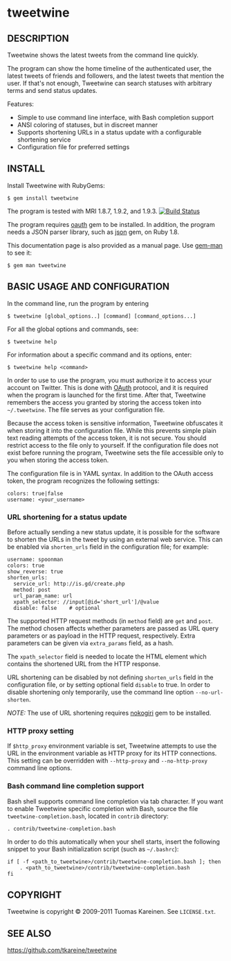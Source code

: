 tweetwine
=========

## DESCRIPTION

Tweetwine shows the latest tweets from the command line quickly.

The program can show the home timeline of the authenticated user, the latest
tweets of friends and followers, and the latest tweets that mention the user.
If that's not enough, Tweetwine can search statuses with arbitrary terms and
send status updates.

Features:

* Simple to use command line interface, with Bash completion support
* ANSI coloring of statuses, but in discreet manner
* Supports shortening URLs in a status update with a configurable shortening
  service
* Configuration file for preferred settings

## INSTALL

Install Tweetwine with RubyGems:

    $ gem install tweetwine

The program is tested with MRI 1.8.7, 1.9.2, and 1.9.3.
[![Build Status](https://secure.travis-ci.org/tkareine/tweetwine.png)](http://travis-ci.org/tkareine/tweetwine)

The program requires [oauth](http://oauth.rubyforge.org/) gem to be installed.
In addition, the program needs a JSON parser library, such as
[json](http://json.rubyforge.org/) gem, on Ruby 1.8.

This documentation page is also provided as a manual page. Use
[gem-man](https://github.com/defunkt/gem-man) to see it:

    $ gem man tweetwine

## BASIC USAGE AND CONFIGURATION

In the command line, run the program by entering

    $ tweetwine [global_options..] [command] [command_options...]

For all the global options and commands, see:

    $ tweetwine help

For information about a specific command and its options, enter:

    $ tweetwine help <command>

In order to use to use the program, you must authorize it to access your
account on Twitter. This is done with
[OAuth](http://dev.twitter.com/pages/oauth_faq) protocol, and it is required
when the program is launched for the first time. After that, Tweetwine
remembers the access you granted by storing the access token into
`~/.tweetwine`. The file serves as your configuration file.

Because the access token is sensitive information, Tweetwine obfuscates it
when storing it into the configuration file. While this prevents simple plain
text reading attempts of the access token, it is not secure. You should
restrict access to the file only to yourself. If the configuration file does
not exist before running the program, Tweetwine sets the file accessible only
to you when storing the access token.

The configuration file is in YAML syntax. In addition to the OAuth access
token, the program recognizes the following settings:

    colors: true|false
    username: <your_username>

### URL shortening for a status update

Before actually sending a new status update, it is possible for the software
to shorten the URLs in the tweet by using an external web service. This can be
enabled via `shorten_urls` field in the configuration file; for example:

    username: spoonman
    colors: true
    show_reverse: true
    shorten_urls:
      service_url: http://is.gd/create.php
      method: post
      url_param_name: url
      xpath_selector: //input[@id='short_url']/@value
      disable: false    # optional

The supported HTTP request methods (in `method` field) are `get` and `post`.
The method chosen affects whether parameters are passed as URL query
parameters or as payload in the HTTP request, respectively. Extra parameters
can be given via `extra_params` field, as a hash.

The `xpath_selector` field is needed to locate the HTML element which contains
the shortened URL from the HTTP response.

URL shortening can be disabled by not defining `shorten_urls` field in the
configuration file, or by setting optional field `disable` to true. In order
to disable shortening only temporarily, use the command line option
`--no-url-shorten`.

*NOTE:* The use of URL shortening requires [nokogiri](http://nokogiri.org/)
gem to be installed.

### HTTP proxy setting

If `$http_proxy` environment variable is set, Tweetwine attempts to use the
URL in the environment variable as HTTP proxy for its HTTP connections. This
setting can be overridden with `--http-proxy` and `--no-http-proxy` command
line options.

### Bash command line completion support

Bash shell supports command line completion via tab character. If you want to
enable Tweetwine specific completion with Bash, source the file
`tweetwine-completion.bash`, located in `contrib` directory:

    . contrib/tweetwine-completion.bash

In order to do this automatically when your shell starts, insert the following
snippet to your Bash initialization script (such as `~/.bashrc`):

    if [ -f <path_to_tweetwine>/contrib/tweetwine-completion.bash ]; then
        . <path_to_tweetwine>/contrib/tweetwine-completion.bash
    fi

## COPYRIGHT

Tweetwine is copyright &copy; 2009-2011 Tuomas Kareinen. See `LICENSE.txt`.

## SEE ALSO

<https://github.com/tkareine/tweetwine>
